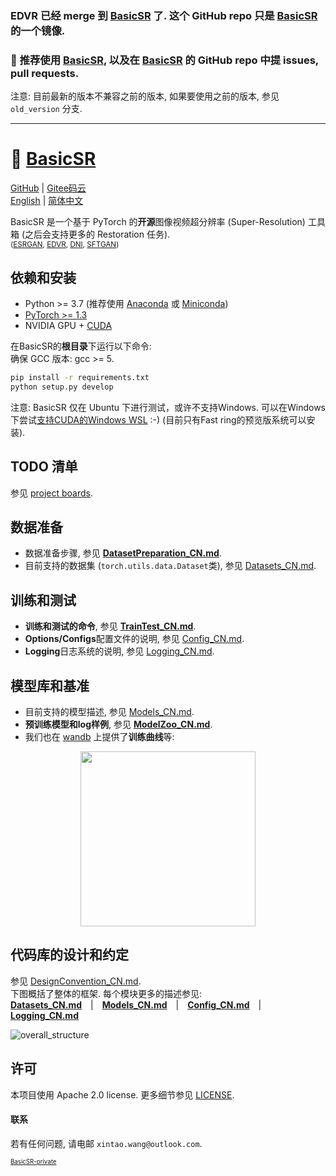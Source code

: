 ### EDVR 已经 merge 到 [BasicSR](https://github.com/xinntao/BasicSR) 了. 这个 GitHub repo 只是 [BasicSR](https://github.com/xinntao/BasicSR) 的一个镜像.
### :rocket: 推荐使用 [BasicSR](https://github.com/xinntao/BasicSR), 以及在 [BasicSR](https://github.com/xinntao/BasicSR) 的 GitHub repo 中提 issues, pull requests.
注意: 目前最新的版本不兼容之前的版本, 如果要使用之前的版本, 参见 `old_version` 分支.

---

# :rocket: [BasicSR](https://github.com/xinntao/BasicSR)

[GitHub](https://github.com/xinntao/BasicSR) | [Gitee码云](https://gitee.com/xinntao/BasicSR) <br>
[English](README.md) | [简体中文](README_CN.md)

BasicSR 是一个基于 PyTorch 的**开源**图像视频超分辨率 (Super-Resolution) 工具箱 (之后会支持更多的 Restoration 任务).<br>
<sub>([ESRGAN](https://github.com/xinntao/ESRGAN), [EDVR](https://github.com/xinntao/EDVR), [DNI](https://github.com/xinntao/DNI), [SFTGAN](https://github.com/xinntao/SFTGAN))</sub>

## 依赖和安装

- Python >= 3.7 (推荐使用 [Anaconda](https://www.anaconda.com/download/#linux) 或 [Miniconda](https://docs.conda.io/en/latest/miniconda.html))
- [PyTorch >= 1.3](https://pytorch.org/)
- NVIDIA GPU + [CUDA](https://developer.nvidia.com/cuda-downloads)

在BasicSR的**根目录**下运行以下命令:<br>
确保 GCC 版本: gcc >= 5.

```bash
pip install -r requirements.txt
python setup.py develop
```

注意: BasicSR 仅在 Ubuntu 下进行测试，或许不支持Windows. 可以在Windows下尝试[支持CUDA的Windows WSL](https://docs.microsoft.com/en-us/windows/win32/direct3d12/gpu-cuda-in-wsl) :-) (目前只有Fast ring的预览版系统可以安装).

## TODO 清单

参见 [project boards](https://github.com/xinntao/BasicSR/projects).

## 数据准备

- 数据准备步骤, 参见 **[DatasetPreparation_CN.md](docs/DatasetPreparation_CN.md)**.
- 目前支持的数据集 (`torch.utils.data.Dataset`类), 参见 [Datasets_CN.md](docs/Datasets_CN.md).

## 训练和测试

- **训练和测试的命令**, 参见 **[TrainTest_CN.md](docs/TrainTest_CN.md)**.
- **Options/Configs**配置文件的说明, 参见 [Config_CN.md](docs/Config_CN.md).
- **Logging**日志系统的说明, 参见 [Logging_CN.md](docs/Logging_CN.md).

## 模型库和基准

- 目前支持的模型描述, 参见 [Models_CN.md](docs/Models_CN.md).
- **预训练模型和log样例**, 参见 **[ModelZoo_CN.md](docs/ModelZoo_CN.md)**.
- 我们也在 [wandb](https://app.wandb.ai/xintao/basicsr) 上提供了**训练曲线**等:

<p align="center">
<a href="https://app.wandb.ai/xintao/basicsr" target="_blank">
   <img src="./assets/wandb.jpg" height="280">
</a></p>

## 代码库的设计和约定

参见 [DesignConvention_CN.md](docs/DesignConvention_CN.md).<br>
下图概括了整体的框架. 每个模块更多的描述参见: <br>
**[Datasets_CN.md](docs/Datasets_CN.md)**&emsp;|&emsp;**[Models_CN.md](docs/Models_CN.md)**&emsp;|&emsp;**[Config_CN.md](Config_CN.md)**&emsp;|&emsp;**[Logging_CN.md](docs/Logging_CN.md)**

![overall_structure](./assets/overall_structure.png)

## 许可

本项目使用 Apache 2.0 license.
更多细节参见 [LICENSE](LICENSE/README.md).

#### 联系

若有任何问题, 请电邮 `xintao.wang@outlook.com`.

<sub><sup>[BasicSR-private](https://github.com/xinntao/BasicSR-private)</sup></sub>
